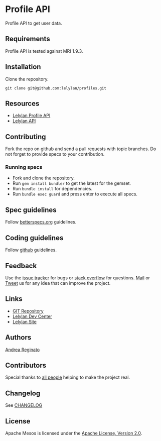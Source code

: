 # Profile API

Profile API to get user data.


## Requirements

Profile API is tested against MRI 1.9.3.


## Installation

Clone the repository.

    git clone git@github.com:lelylan/profiles.git


## Resources

* [Lelylan Profile API](http://dev.lelylan.com/developers#core-concepts-get-me)
* [Lelylan API](http://dev.lelylan.com)


## Contributing

Fork the repo on github and send a pull requests with topic branches. Do not forget to
provide specs to your contribution.


### Running specs

* Fork and clone the repository.
* Run `gem install bundler` to get the latest for the gemset.
* Run `bundle install` for dependencies.
* Run `bundle exec guard` and press enter to execute all specs.


## Spec guidelines

Follow [betterspecs.org](http://betterspecs.org) guidelines.


## Coding guidelines

Follow [github](https://github.com/styleguide/) guidelines.


## Feedback

Use the [issue tracker](http://github.com/lelylan/profiles/issues) for bugs or [stack overflow](http://stackoverflow.com/questions/tagged/lelylan) for questions.
[Mail](mailto:dev@lelylan.com) or [Tweet](http://twitter.com/lelylan) us for any idea that can improve the project.


## Links

* [GIT Repository](http://github.com/lelylan/profiles)
* [Lelylan Dev Center](http://dev.lelylan.com)
* [Lelylan Site](http://lelylan.com)


## Authors

[Andrea Reginato](https://www.linkedin.com/in/andreareginato)


## Contributors

Special thanks to [all people](https://github.com/lelylan/profiles/graphs/contributors) helping to make the project real.


## Changelog

See [CHANGELOG](https://github.com/lelylan/profiles/blob/master/CHANGELOG.md)


## License

Apache Mesos is licensed under the [Apache License, Version 2.0](http://www.apache.org/licenses/LICENSE-2.0).
